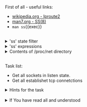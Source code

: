 First of all - useful links:

- [wikipedia.org - Iproute2](https://en.wikipedia.org/wiki/Iproute2)
- [man7.org - SS(8)](https://man7.org/linux/man-pages/man8/ss.8.html)
- `man ss`{{exec}}
<br>
<details><summary>'ss' state filter</summary>
<pre>
  All standard TCP states:<br>
    <strong>established, listening, closed
    syn-sent, syn-recv,
    fin-wait-1, fin-wait-2, time-wait, close-wait,
    last-ack, closing</strong><br>
  <strong>all</strong>          - for all the states
  <strong>connected</strong>    - all the states except for listening and closed
  <strong>synchronized</strong> - all the connected states except for syn-sent
  <strong>bucket</strong>       - states, which are maintained as minisockets, i.e. time-wait and syn-recv
  <strong>big</strong>          - opposite to bucket
  <br>
  Example:
    <strong>$ ss state listening</strong>
    <strong>$ ss -tu state established</strong>
</pre>
</details>
<details><summary>'ss' expressions</summary>
<pre>
  <strong>{dst|src} [=] HOST</strong>   - Test if the destination or source matches HOST.
  <strong>{dport|sport} [OP] [FAMILY:]:PORT</strong> - Compare the destination or source port to PORT. OP can be any of "<", "<=", "=", "!=", ">=" and ">". 
  <strong>dev [=|!=] DEVICE</strong>    - DEVICE can be a device name or the index of the interface.
  <strong>fwmark [=|!=] MASK</strong>   - Matches based on the fwmark value for the connection. 
  <strong>cgroup [=|!=] PATH</strong>   - Match if the connection is part of a cgroup at the given path.
  <strong>autobound</strong>            - Match if the port or path of the source address was automatically allocated.
  <br>
  Example:
  <strong>$ ss -o state established '( dport = :ssh or sport = :ssh )'</strong>
</pre>
</details>
<details><summary>Contents of /proc/net directory</summary>
<pre>
  <strong>arp</strong>        — Lists the kernel's ARP table. This file is particularly useful for connecting a hardware address to an IP address on a system.
  <strong>atm/ directory</strong> — The files within this directory contain Asynchronous Transfer Mode (ATM) settings and statistics. This directory is primarily used with ATM networking and ADSL cards.
  <strong>dev</strong>        — Lists the various network devices configured on the system, complete with transmit and receive statistics. This file displays the number of bytes each interface has sent and received, the number of packets inbound and outbound, the number of errors seen, the number of packets dropped, and more.
  <strong>dev_mcast</strong>  — Lists Layer2 multicast groups on which each device is listening.
  <strong>igmp</strong>       — Lists the IP multicast addresses which this system joined.
  <strong>ip_conntrack</strong> — Lists tracked network connections for machines that are forwarding IP connections.
  <strong>ip_tables_names</strong> — Lists the types of iptables in use. This file is only present if iptables is active on the system and contains one or more of the following values: filter, mangle, or nat.
  <strong>ip_mr_cache</strong> — Lists the multicast routing cache.
  <strong>ip_mr_vif</strong>  — Lists multicast virtual interfaces.
  <strong>netstat</strong>    — Contains a broad yet detailed collection of networking statistics, including TCP timeouts, SYN cookies sent and received, and much more.
  <strong>psched</strong>     — Lists global packet scheduler parameters.
  <strong>raw</strong>        — Lists raw device statistics.
  <strong>route</strong>      — Lists the kernel's routing table.
  <strong>rt_cache</strong>   — Contains the current routing cache.
  <strong>snmp</strong>       — List of Simple Network Management Protocol (SNMP) data for various networking protocols in use.
  <strong>sockstat</strong>   — Provides socket statistics.
  <strong>tcp</strong>        — Contains detailed TCP socket information.
  <strong>tr_rif</strong>     — Lists the token ring RIF routing table.
  <strong>udp</strong>        — Contains detailed UDP socket information.
  <strong>unix</strong>       — Lists UNIX domain sockets currently in use.
  <strong>wireless</strong>   — Lists wireless interface data.
</pre>
</details>
<br>

Task list:
- Get all sockets in listen state.
- Get all establishet tcp connetctions

<details><summary>Hints for the task</summary>
<pre>
<strong>Task 1:</strong>
  $ ss state listening
<br>
<strong>Task 2:</strong>
  $ ss -tu state established
</pre>
</details>
<br>
<details><summary>If You have read all and understood</summary>
<pre>
`touch IReadAllAndUndnderstood`{{exec}}
</pre>
